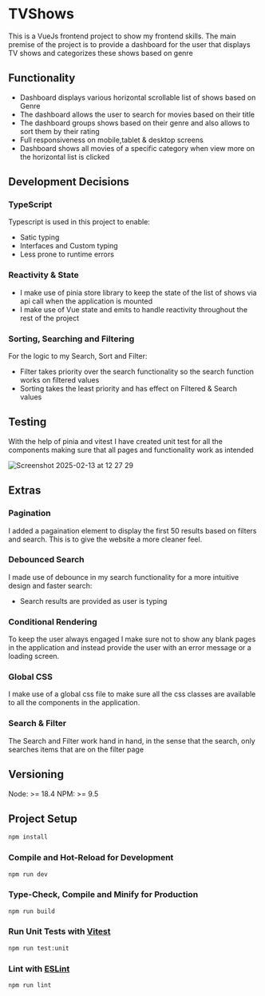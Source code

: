 # TVShows

This is a VueJs frontend project to show my frontend skills. The main premise of the project is to provide a dashboard for the user that displays TV shows and categorizes these shows based on genre 

## Functionality 

 - Dashboard displays various horizontal scrollable list of shows based on Genre
 - The dashboard allows the user to search for movies based on their title
 - The dashboard groups shows based on their genre and also allows to sort them by their rating
 - Full responsiveness on mobile,tablet & desktop screens
 - Dashboard shows all movies of a specific category when view more on the horizontal list is clicked


## Development Decisions

### TypeScript 
Typescript is used in this project to enable:
- Satic typing
- Interfaces and Custom typing
- Less prone to runtime errors

### Reactivity & State
- I make use of pinia store library to keep the state of the list of shows via api call when the application is mounted
- I make use of Vue state and emits to handle reactivity throughout the rest of the project 

### Sorting, Searching and Filtering 

For the logic to my Search, Sort and Filter:
- Filter takes priority over the search functionality so the search function works on filtered values 
- Sorting takes the least priority and has effect on Filtered & Search values

## Testing 

With the help of pinia and vitest I have created unit test for all the components making sure that all pages and functionality work as intended


![Screenshot 2025-02-13 at 12 27 29](https://github.com/user-attachments/assets/20427e95-8043-43c6-b29f-dec5ca8e9517)


## Extras

### Pagination 
I added a pagaination element to display the first 50 results based on filters and search. This is to give the website a more cleaner feel.

### Debounced Search 
I made use of debounce in my search functionality for a more intuitive design and faster search:
- Search results are provided as user is typing

### Conditional Rendering 
To keep the user always engaged I make sure not to show any blank pages in the application and instead provide the user with an error message or a loading screen.

### Global CSS

I make use of a global css file to make sure all the css classes are available to all the components in the application.

### Search & Filter

The Search and Filter work hand in hand, in the sense that the search, only searches items that are on the filter page 

## Versioning
 Node: >= 18.4
 NPM: >= 9.5
 
## Project Setup

```sh
npm install
```

### Compile and Hot-Reload for Development

```sh
npm run dev
```

### Type-Check, Compile and Minify for Production

```sh
npm run build
```

### Run Unit Tests with [Vitest](https://vitest.dev/)

```sh
npm run test:unit
```

### Lint with [ESLint](https://eslint.org/)

```sh
npm run lint
```
